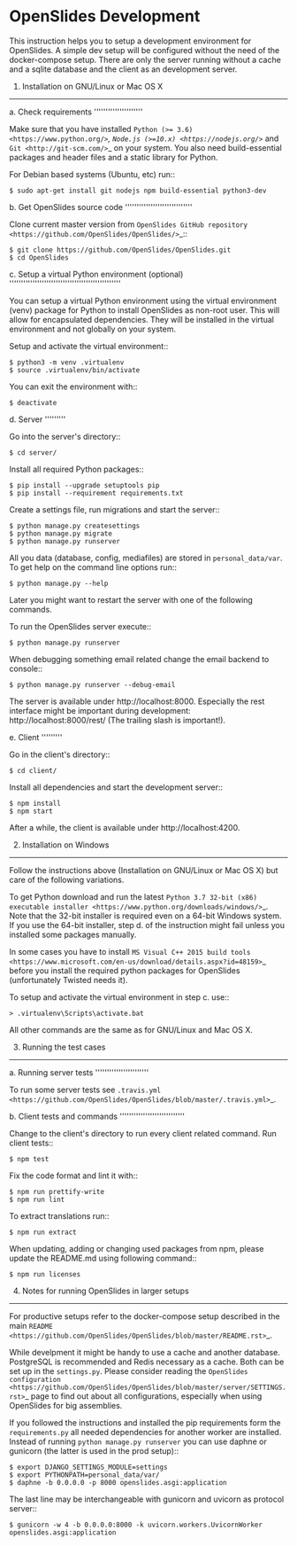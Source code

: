 # OpenSlides Development

This instruction helps you to setup a development environment for OpenSlides. A
simple dev setup will be configured without the need of the docker-compose
setup. There are only the server running without a cache and a sqlite database
and the client as an development server.


1. Installation on GNU/Linux or Mac OS X
----------------------------------------

a. Check requirements
'''''''''''''''''''''

Make sure that you have installed `Python (>= 3.6) <https://www.python.org/>`_,
`Node.js (>=10.x) <https://nodejs.org/>`_ and `Git <http://git-scm.com/>`_ on
your system. You also need build-essential packages and header files and a
static library for Python.

For Debian based systems (Ubuntu, etc) run::

    $ sudo apt-get install git nodejs npm build-essential python3-dev


b. Get OpenSlides source code
'''''''''''''''''''''''''''''

Clone current master version from `OpenSlides GitHub repository
<https://github.com/OpenSlides/OpenSlides/>`_::

    $ git clone https://github.com/OpenSlides/OpenSlides.git
    $ cd OpenSlides


c. Setup a virtual Python environment (optional)
''''''''''''''''''''''''''''''''''''''''''''''''

You can setup a virtual Python environment using the virtual environment
(venv) package for Python to install OpenSlides as non-root user. This will
allow for encapsulated dependencies. They will be installed in the virtual
environment and not globally on your system.

Setup and activate the virtual environment::

    $ python3 -m venv .virtualenv
    $ source .virtualenv/bin/activate

You can exit the environment with::

    $ deactivate

d. Server
'''''''''

Go into the server's directory::

    $ cd server/

Install all required Python packages::

    $ pip install --upgrade setuptools pip
    $ pip install --requirement requirements.txt

Create a settings file, run migrations and start the server::

    $ python manage.py createsettings
    $ python manage.py migrate
    $ python manage.py runserver

All you data (database, config, mediafiles) are stored in ``personal_data/var``.
To get help on the command line options run::

    $ python manage.py --help

Later you might want to restart the server with one of the following commands.

To run the OpenSlides server execute::

    $ python manage.py runserver

When debugging something email related change the email backend to console::

    $ python manage.py runserver --debug-email

The server is available under http://localhost:8000. Especially the rest interface
might be important during development: http://localhost:8000/rest/ (The trailing
slash is important!).

e. Client
'''''''''

Go in the client's directory::

    $ cd client/

Install all dependencies and start the development server::

    $ npm install
    $ npm start

After a while, the client is available under http://localhost:4200.


2. Installation on Windows
--------------------------

Follow the instructions above (Installation on GNU/Linux or Mac OS X) but care
of the following variations.

To get Python download and run the latest `Python 3.7 32-bit (x86) executable
installer <https://www.python.org/downloads/windows/>`_. Note that the 32-bit
installer is required even on a 64-bit Windows system. If you use the 64-bit
installer, step d. of the instruction might fail unless you installed some
packages manually.

In some cases you have to install `MS Visual C++ 2015 build tools
<https://www.microsoft.com/en-us/download/details.aspx?id=48159>`_ before you
install the required python packages for OpenSlides (unfortunately Twisted
needs it).

To setup and activate the virtual environment in step c. use::

    > .virtualenv\Scripts\activate.bat

All other commands are the same as for GNU/Linux and Mac OS X.


3. Running the test cases
-------------------------

a. Running server tests
'''''''''''''''''''''''

To run some server tests see `.travis.yml
<https://github.com/OpenSlides/OpenSlides/blob/master/.travis.yml>`_.

b. Client tests and commands
''''''''''''''''''''''''''''

Change to the client's directory to run every client related command. Run
client tests::

    $ npm test

Fix the code format and lint it with::

    $ npm run prettify-write
    $ npm run lint

To extract translations run::

    $ npm run extract

When updating, adding or changing used packages from npm, please update the
README.md using following command::

    $ npm run licenses


4. Notes for running OpenSlides in larger setups
------------------------------------------------

For productive setups refer to the docker-compose setup described in the main
`README <https://github.com/OpenSlides/OpenSlides/blob/master/README.rst>`_.

While develpment it might be handy to use a cache and another database.
PostgreSQL is recommended and Redis necessary as a cache. Both can be set up in
the ``settings.py``. Please consider reading the `OpenSlides configuration
<https://github.com/OpenSlides/OpenSlides/blob/master/server/SETTINGS.rst>`_ page
to find out about all configurations, especially when using OpenSlides for big
assemblies.

If you followed the instructions and installed the pip requirements form the
``requirements.py`` all needed dependencies for another worker are installed.
Instead of running ``python manage.py runserver`` you can use daphne or gunicorn
(the latter is used in the prod setup)::

    $ export DJANGO_SETTINGS_MODULE=settings
    $ export PYTHONPATH=personal_data/var/
    $ daphne -b 0.0.0.0 -p 8000 openslides.asgi:application

The last line may be interchangeable with gunicorn and uvicorn as protocol
server::

    $ gunicorn -w 4 -b 0.0.0.0:8000 -k uvicorn.workers.UvicornWorker openslides.asgi:application

